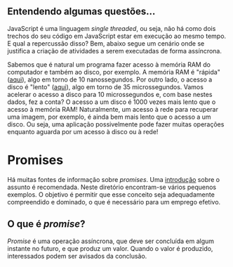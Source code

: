 ## Entendendo algumas questões...

JavaScript é uma linguagem _single threaded_, ou seja, não há como dois trechos do seu código em JavaScript estar em execução ao mesmo tempo. E qual a repercussão disso? Bem, abaixo segue um cenário onde se justifica a criação de atividades a serem executadas de forma assíncrona. 

Sabemos que é natural um programa fazer acesso à memória RAM do computador e também ao disco, por exemplo. A memória RAM é "rápida" ([aqui](https://www.google.com.br/search?q=time+to+access+ram&oq=time+to+access+ram&aqs=chrome..69i57.3744j0j7&sourceid=chrome&ie=UTF-8)), algo em torno de 10 nanossegundos. Por outro lado, o acesso a disco é "lento" ([aqui](https://www.computerhope.com/issues/ch001396.htm)), algo em torno de 35 microssegundos. Vamos acelerar o acesso a disco para 10 microssegundos e, com base nestes dados, fez a conta? O acesso a um disco é 1000 vezes mais lento que o acesso à memória RAM! Naturalmente, um acesso à rede para recuperar uma imagem, por exemplo, é ainda bem mais lento que o acesso a um disco. Ou seja, uma aplicação possivelmente pode fazer muitas operações enquanto aguarda por um acesso à disco ou à rede!

# Promises

Há muitas fontes de informação sobre _promises_. 
Uma [introdução](https://developers.google.com/web/fundamentals/primers/promises)
sobre o assunto é recomendada. Neste diretório encontram-se vários
pequenos exemplos. O objetivo é permitir que esse conceito seja
adequadamente compreendido e dominado, o que é necessário para um emprego efetivo. 

## O que é _promise_?

_Promise_ é uma operação assíncrona, que deve ser concluída em algum instante no futuro, e que produz um valor. Quando o valor é produzido, interessados podem ser avisados da conclusão. 
